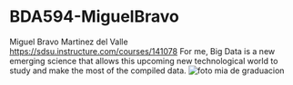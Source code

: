 # BDA594-MiguelBravo
Miguel Bravo Martinez del Valle
https://sdsu.instructure.com/courses/141078
For me, Big Data is a new emerging science that allows this upcoming new technological world to study and make the most of the compiled data.
![foto mia de graduacion](https://github.com/miguebm/BDA594-MiguelBravo/assets/143567337/5fe8ecf5-f0ff-44d9-b75d-4c992cd8db87)
